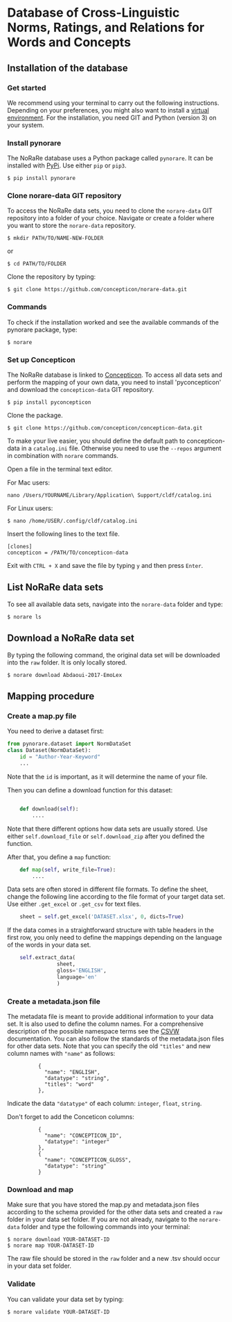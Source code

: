 # Database of Cross-Linguistic Norms, Ratings, and Relations for Words and Concepts

## Installation of the database

### Get started

We recommend using your terminal to carry out the following instructions. Depending on your preferences, you might also want to install a [virtual environment](https://docs.python.org/3/tutorial/venv.html). For the installation, you need GIT and Python (version 3) on your system.

### Install pynorare

The NoRaRe database uses a Python package called `pynorare`. It can be installed with [PyPi](https://pypi.org/project/pynorare/). Use either `pip` or `pip3`.

```
$ pip install pynorare
```

### Clone norare-data GIT repository

To access the NoRaRe data sets, you need to clone the `norare-data` GIT repository into a folder of your choice. Navigate or create a folder where you want to store the `norare-data` repository.

```
$ mkdir PATH/TO/NAME-NEW-FOLDER
```
or
```
$ cd PATH/TO/FOLDER
```
Clone the repository by typing:

```
$ git clone https://github.com/concepticon/norare-data.git
```

### Commands

To check if the installation worked and see the available commands of the pynorare package, type:

```
$ norare
```

### Set up Concepticon

The NoRaRe database is linked to [Concepticon](https://concepticon.clld.org/). To access all data sets and perform the mapping of your own data, you need to install 'pyconcepticon' and download the `concepticon-data` GIT repository.

```
$ pip install pyconcepticon
```

Clone the package.

```
$ git clone https://github.com/concepticon/concepticon-data.git
```

To make your live easier, you should define the default path to concepticon-data in a `catalog.ini` file. Otherwise you need to use the `--repos` argument in combination with `norare` commands.

Open a file in the terminal text editor.

For Mac users:

```
nano /Users/YOURNAME/Library/Application\ Support/cldf/catalog.ini
```

For Linux users:

```
$ nano /home/USER/.config/cldf/catalog.ini
```

Insert the following lines to the text file.

```
[clones]
concepticon = /PATH/TO/concepticon-data 
```

Exit with `CTRL + X` and save the file by typing `y` and then press `Enter`.


## List NoRaRe data sets

To see all available data sets, navigate into the `norare-data` folder and type:

```
$ norare ls
```

## Download a NoRaRe data set

By typing the following command, the original data set will be downloaded into the `raw` folder. It is only locally stored.

```
$ norare download Abdaoui-2017-EmoLex
```

## Mapping procedure

### Create a map.py file

You need to derive a dataset first:

```python
from pynorare.dataset import NormDataSet
class Dataset(NormDataSet):
    id = "Author-Year-Keyword"
    ...
```

Note that the `id` is important, as it will determine the name of your file.

Then you can define a download function for this dataset:

```python

    def download(self):
        ....
```

Note that there different options how data sets are usually stored. Use either `self.download_file` or `self.download_zip` after you defined the function.

After that, you define a `map` function:

```python
    def map(self, write_file=True):
        ....
```

Data sets are often stored in different file formats. To define the sheet, change the following line according to the file format of your target data set. Use either `.get_excel` or `.get_csv` for text files. 

```python
    sheet = self.get_excel('DATASET.xlsx', 0, dicts=True)
```

If the data comes in a straightforward structure with table headers in the first row, you only need to define the mappings depending on the language of the words in your data set.

```python
    self.extract_data(
                sheet,
                gloss='ENGLISH',
                language='en'
                )
```

### Create a metadata.json file

The metadata file is meant to provide additional information to your data set. It is also used to define the column names. For a comprehensive description of the possible namespace terms see the [CSVW](https://www.w3.org/ns/csvw) documentation. You can also follow the standards of the metadata.json files for other data sets. Note that you can specify the old `"titles"` and new column names with `"name"` as follows:

```
          {
            "name": "ENGLISH",
            "datatype": "string",
            "titles": "word"
          }, 
```

Indicate the data `"datatype"` of each column:  `integer`, `float`, `string`.

Don't forget to add the Conceticon columns:

```
          {
            "name": "CONCEPTICON_ID",
            "datatype": "integer"
          }, 
          {
            "name": "CONCEPTICON_GLOSS",
            "datatype": "string"
          } 
```

### Download and map

Make sure that you have stored the map.py and metadata.json files according to the schema provided for the other data sets and created a `raw` folder in your data set folder. If you are not already, navigate to the `norare-data` folder and type the following commands into your terminal:

```
$ norare download YOUR-DATASET-ID
$ norare map YOUR-DATASET-ID
```

The raw file should be stored in the `raw` folder and a new .tsv should occur in your data set folder.

### Validate

You can validate your data set by typing:

```
$ norare validate YOUR-DATASET-ID
```
